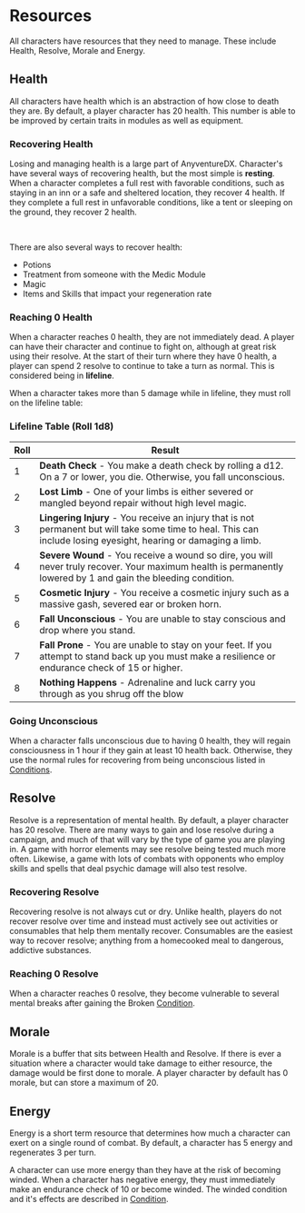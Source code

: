 # Resources

All characters have resources that they need to manage. These include Health, Resolve, Morale and Energy.

## Health
<div class="triangle-line"></div>
All characters have health which is an abstraction of how close to death they are. By default, a player character has 20 health. This number is able to be improved by certain traits in modules as well as equipment.


### Recovering Health
Losing and managing health is a large part of AnyventureDX. Character's have several ways of recovering health, but the most simple is **resting**. When a character completes a full rest with favorable conditions, such as staying in an inn or a safe and sheltered location, they recover 4 health. If they complete a full rest in unfavorable conditions, like a tent or sleeping on the ground, they recover 2 health.

<br>

There are also several ways to recover health:
- Potions
- Treatment from someone with the Medic Module
- Magic
- Items and Skills that impact your regeneration rate

### Reaching 0 Health
When a character reaches 0 health, they are not immediately dead. A player can have their character and continue to fight on, although at great risk using their resolve. At the start of their turn where they have 0 health, a player can spend 2 resolve to continue to take a turn as normal. This is considered being in **lifeline**. 

When a character takes more than 5 damage while in lifeline, they must roll on the lifeline table:

### Lifeline Table (Roll 1d8)

| Roll | Result |
|------|--------|
| 1 | **Death Check** - You make a death check by rolling a d12. On a 7 or lower, you die. Otherwise, you fall unconscious. |
| 2 | **Lost Limb** - One of your limbs is either severed or mangled beyond repair without high level magic. |
| 3 | **Lingering Injury** - You receive an injury that is not permanent but will take some time to heal. This can include losing eyesight, hearing or damaging a limb. |
| 4 | **Severe Wound** - You receive a wound so dire, you will never truly recover. Your maximum health is permanently lowered by 1 and gain the bleeding condition.|
| 5 | **Cosmetic Injury** - You receive a cosmetic injury such as a massive gash, severed ear or broken horn. |
| 6 | **Fall Unconscious** - You are unable to stay conscious and drop where you stand. |
| 7 | **Fall Prone** - You are unable to stay on your feet. If you attempt to stand back up you must make a resilience or endurance check of 15 or higher. |
| 8 | **Nothing Happens** - Adrenaline and luck carry you through as you shrug off the blow |


### Going Unconscious
When a character falls unconscious due to having 0 health, they will regain consciousness in 1 hour if they gain at least 10 health back. Otherwise, they use the normal rules for recovering from being unconscious listed in [Conditions](/wiki/conditions).

## Resolve
<div class="triangle-line"></div>
Resolve is a representation of mental health. By default, a player character has 20 resolve. There are many ways to gain and lose resolve during a campaign, and much of that will vary by the type of game you are playing in. A game with horror elements may
see resolve being tested much more often. Likewise, a game with lots of combats with opponents who employ skills and spells that deal psychic damage will also test resolve. 

### Recovering Resolve
Recovering resolve is not always cut or dry. Unlike health, players do not recover resolve over time and instead must actively see out activities or consumables that help them mentally recover. Consumables are the easiest way to recover resolve; anything from a homecooked meal to dangerous, addictive substances. 

### Reaching 0 Resolve
When a character reaches 0 resolve, they become vulnerable to several mental breaks after gaining the Broken [Condition](/wiki/conditions). 



## Morale
<div class="triangle-line"></div>
Morale is a buffer that sits between Health and Resolve. If there is ever a situation where a character would take damage to either resource, the damage would be first done to morale. A player character by default has 0 morale, but can store a maximum of 20.



## Energy
<div class="triangle-line"></div>
Energy is a short term resource that determines how much a character can exert on a single round of combat. By default, a character has 5 energy and regenerates 3 per turn.

A character can use more energy than they have at the risk of becoming winded. When a character has negative energy, they must immediately make an endurance check of 10 or become winded. The winded condition and it's effects are described in [Condition](/wiki/conditions).
